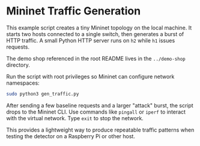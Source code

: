 # Mininet Traffic Generation

This example script creates a tiny Mininet topology on the local machine. It starts two hosts connected to a single switch, then generates a burst of HTTP traffic. A small Python HTTP server runs on `h2` while `h1` issues requests.

The demo shop referenced in the root README lives in the `../demo-shop` directory.

Run the script with root privileges so Mininet can configure network namespaces:

```bash
sudo python3 gen_traffic.py
```

After sending a few baseline requests and a larger "attack" burst, the script drops to the Mininet CLI. Use commands like `pingall` or `iperf` to interact with the virtual network. Type `exit` to stop the network.

This provides a lightweight way to produce repeatable traffic patterns when testing the detector on a Raspberry Pi or other host.
